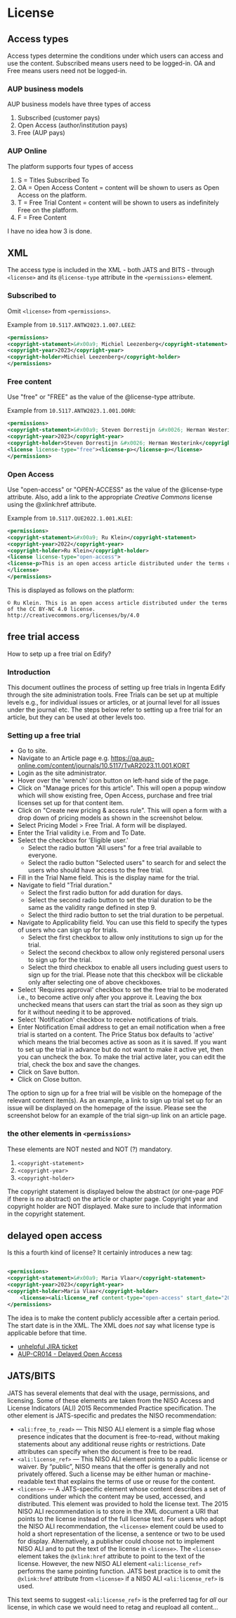 # License

## Access types
Access types determine the conditions under which users can access and use the content. Subscribed means users need to be logged-in. OA and Free means users need not be logged-in. 

### AUP business models
AUP business models have three types of access

1. Subscribed (customer pays)
2. Open Access (author/institution pays)
3. Free (AUP pays)

### AUP Online
The platform supports four types of access

1. S = Titles Subscribed To
2. OA = Open Access Content = content will be shown to users as Open Access on the platform.
3. T = Free Trial Content = content will be shown to users as indefinitely Free on the platform.
4. F = Free Content

I have no idea how 3 is done.

## XML
The access type is included in the XML - both JATS and BITS - through `<license>` and its `@license-type` attribute in  the `<permissions>` element.

### Subscribed to
Omit `<license>` from `<permissions>`.

Example from `10.5117.ANTW2023.1.007.LEEZ`:

```xml
<permissions>
<copyright-statement>&#x00a9; Michiel Leezenberg</copyright-statement>
<copyright-year>2023</copyright-year>
<copyright-holder>Michiel Leezenberg</copyright-holder>
</permissions>
```

### Free content
Use "free" or "FREE" as the value of the @license-type attribute.

Example from `10.5117.ANTW2023.1.001.DORR`:

```xml
<permissions>
<copyright-statement>&#x00a9; Steven Dorrestijn &#x0026; Herman Westerink</copyright-statement>
<copyright-year>2023</copyright-year>
<copyright-holder>Steven Dorrestijn &#x0026; Herman Westerink</copyright-holder>
<license license-type="free"><license-p></license-p></license>
</permissions>
```

### Open Access 
Use "open-access" or "OPEN-ACCESS" as the value of the @license-type attribute. Also, add a link to the appropriate _Creative Commons_ license using the @xlink:href attribute.

Example from `10.5117.QUE2022.1.001.KLEI`:

```xml
<permissions>
<copyright-statement>&#x00a9; Ru Klein</copyright-statement>
<copyright-year>2022</copyright-year>
<copyright-holder>Ru Klein</copyright-holder>
<license license-type="open-access">
<license-p>This is an open access article distributed under the terms of the CC BY-NC 4.0 license. <ext-link ext-link-type="uri" xlink:href="http://creativecommons.org/licenses/by/4.0/">http://creativecommons.org/licenses/by/4.0</ext-link></license-p>
</license>
</permissions>
```

This is displayed as follows on the platform:
```
© Ru Klein. This is an open access article distributed under the terms of the CC BY-NC 4.0 license. http://creativecommons.org/licenses/by/4.0
```

<!-- in reality, this works differently. the article journal actually reads `<license license-type="open">` but when I tried that with a book it failed -->


## free trial access
How to setp up a free trial on Edify?

### Introduction

This document outlines the process of setting up free trials in Ingenta Edify through the site administration tools. Free Trials can be set up at multiple levels e.g., for individual issues or articles, or at journal level for all issues under the journal etc. The steps below refer to setting up a free trial for an article, but they can be used at other levels too.

### Setting up a free trial

- Go to site.
- Navigate to an Article page e.g. https://qa.aup-online.com/content/journals/10.5117/TvAR2023.11.001.KORT
- Login as the site administrator.
- Hover over the 'wrench' icon button on left-hand side of the page.
- Click on "Manage prices for this article". This will open a popup window which will show existing free, Open Access, purchase and free trial licenses set up for that content item.
- Click on "Create new pricing & access rule". This will open a form with a drop down of pricing models as shown in the screenshot below.
- Select Pricing Model > Free Trial. A form will be displayed.
- Enter the Trial validity i.e. From and To Date. 
- Select the checkbox for 'Eligible user.'
  - Select the radio button "All users" for a free trial available to everyone.
  - Select the radio button "Selected users" to search for and select the users who should have access to the free trial. 
- Fill in the Trial Name field. This is the display name for the trial.
- Navigate to field "Trial duration."
  - Select the first radio button for add duration for days.
  - Select the second radio button to set the trial duration to be the same as the validity range defined in step 9.
  - Select the third radio button to set the trial duration to be perpetual. 
- Navigate to Applicability field. You can use this field to specify the types of users who can sign up for trials.
  - Select the first checkbox to allow only institutions to sign up for the trial.   
  - Select the second checkbox to allow only registered personal users to sign up for the trial.   
  - Select the third checkbox to enable all users including guest users to sign up for the trial. Please note that this checkbox will be clickable only after selecting one of above checkboxes.
- Select 'Requires approval' checkbox to set the free trial to be moderated i.e., to become active only after you approve it. Leaving the box unchecked means that users can start the trial as soon as they sign up for it without needing it to be approved.
- Select 'Notification' checkbox to receive notifications of trials.
- Enter Notification Email address to get an email notification when a free trial is started on a content. The Price Status box defaults to 'active' which means the trial becomes active as soon as it is saved. If you want to set up the trial in advance but do not want to make it active yet, then you can uncheck the box. To make the trial active later, you can edit the trial, check the box and save the changes.
- Click on Save button.
- Click on Close button.

The option to sign up for a free trial will be visible on the homepage of the relevant content item(s). As an example, a link to sign up trial set up for an issue will be displayed on the homepage of the issue. Please see the screenshot below for an example of the trial sign-up link on an article page.

### the other elements in `<permissions>`
These elements are NOT nested and NOT (?) mandatory.

1. `<copyright-statement>`
2. `<copyright-year>`
3. `<copyright-holder>`

The copyright statement is displayed below the abstract (or one-page PDF if there is no abstract) on the article or chapter page. Copyright year and copyright holder are NOT displayed. Make sure to include that information in the copyright statement.

## delayed open access
Is this a fourth kind of license? It certainly introduces a new tag:

```xml

<permissions>
<copyright-statement>&#x00a9; Maria Vlaar</copyright-statement>
<copyright-year>2023</copyright-year>
<copyright-holder>Maria Vlaar</copyright-holder>
    <license><ali:license_ref content-type="open-access" start_date="2023-07-05" xmlns:ali="http://www.niso.org/schemas/ali/1.0/">https://creativecommons.org/licenses/by-nc-nd/4.0/</ali:license_ref></license>
</permissions>

```

The idea is to make the content publicly accessible after a certain period. The start date is in the XML. The XML does _not_ say what license type is applicable before that time.

- [unhelpful JIRA ticket](https://jira.ingenta.com/jira/servicedesk/customer/portal/5/IEH-3693)
- [AUP-CR014 - Delayed Open Access](https://confluence.ingenta.com/confluence/display/AUP/AUP-CR014+-+Delayed+Open+Access)


## JATS/BITS

JATS has several elements that deal with the usage, permissions, and licensing. Some of these elements are taken from the NISO Access and License Indicators (ALI) 2015 Recommended Practice specification. The other element is JATS-specific and predates the NISO recommendation:

- `<ali:free_to_read>` — This NISO ALI element is a simple flag whose presence indicates that the document is free-to-read, without making statements about any additional reuse rights or restrictions. Date attributes can specify when the document is free to be read.
- `<ali:license_ref>` — This NISO ALI element points to a public license or waiver. By “public”, NISO means that the offer is generally and not privately offered. Such a license may be either human or machine-readable text that explains the terms of use or reuse for the content.
- `<license>` — A JATS-specific element whose content describes a set of conditions under which the content may be used, accessed, and distributed. This element was provided to hold the license text. The 2015 NISO ALI recommendation is to store in the XML document a URI that points to the license instead of the full license text. For users who adopt the NISO ALI recommendation, the `<license>` element could be used to hold a short representation of the license, a sentence or two to be used for display. Alternatively, a publisher could choose not to implement NISO ALI and to put the text of the license in `<license>`. The `<license>` element takes the `@xlink:href` attribute to point to the text of the license. However, the new NISO ALI element `<ali:license_ref>` performs the same pointing function. JATS best practice is to omit the `@xlink:href` attribute from `<license>` if a NISO ALI `<ali:license_ref>` is used.

This text seems to suggest `<ali:license_ref>` is the preferred tag for _all_ our license, in which case we would need to retag and reupload all content...
